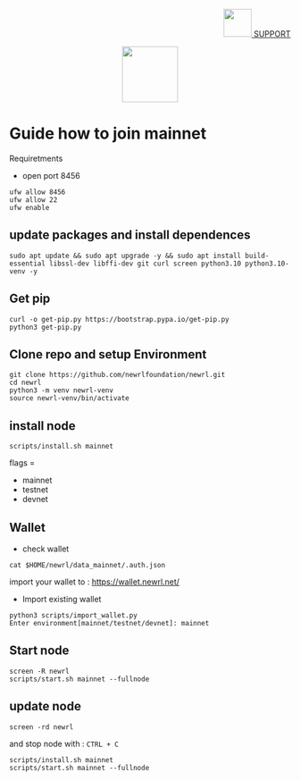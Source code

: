 <p align="right">
    <a href="https://t.me/genznodes">
    <img width="auto" height="50" src="https://user-images.githubusercontent.com/94878333/204091299-78a00a6b-a288-4db5-883f-1ef5106020e4.jpg">
    SUPPORT
    </a>
</p>

<p align="center">
    <img height="100" width="auto" src="https://user-images.githubusercontent.com/94878333/204346560-59540b94-deb2-4b2b-bde8-0bd967d004d0.png">
</p>

# Guide how to join mainnet

Requiretments 

- open port 8456

```
ufw allow 8456
ufw allow 22
ufw enable
```

## update packages and install dependences 

```
sudo apt update && sudo apt upgrade -y && sudo apt install build-essential libssl-dev libffi-dev git curl screen python3.10 python3.10-venv -y
```

## Get pip

```
curl -o get-pip.py https://bootstrap.pypa.io/get-pip.py
python3 get-pip.py
```

## Clone repo and setup Environment

```
git clone https://github.com/newrlfoundation/newrl.git
cd newrl
python3 -m venv newrl-venv
source newrl-venv/bin/activate
```

## install node

```
scripts/install.sh mainnet
```

flags =

- mainnet
- testnet
- devnet

## Wallet

- check wallet 

```
cat $HOME/newrl/data_mainnet/.auth.json
```

import your wallet to : https://wallet.newrl.net/

- Import existing wallet

```
python3 scripts/import_wallet.py 
Enter environment[mainnet/testnet/devnet]: mainnet
```

## Start node

```
screen -R newrl
scripts/start.sh mainnet --fullnode
```

## update node 

```
screen -rd newrl
```

and stop node with : `CTRL + C`

```
scripts/install.sh mainnet
scripts/start.sh mainnet --fullnode
```


